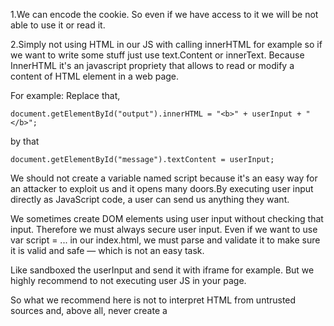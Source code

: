 1.We can encode the cookie.
So even if we have access to it we will be not able to use it or read it.

2.Simply not using HTML in our JS with calling innerHTML for example so if we want to write some stuff just use text.Content or innerText. Because InnerHTML it's an javascript propriety that allows to read or modify a content of HTML element in a web page.

For example:
Replace that, 
```
document.getElementById("output").innerHTML = "<b>" + userInput + "</b>";
```
by that
```
document.getElementById("message").textContent = userInput;
```

We should not create a variable named script because it's an easy way for an attacker to exploit us and it opens many doors.By executing user input directly as JavaScript code, a user can send us anything they want.

We sometimes create DOM elements using user input without checking that input. Therefore we must always secure user input. Even if we want to use var script = ... in our index.html, we must parse and validate it to make sure it is valid and safe — which is not an easy task.

Like sandboxed the userInput and send it with iframe for example. But we highly recommend to not executing user JS in your page.

So what we recommend here is not to interpret HTML from untrusted sources and, above all, never create a <script> using user content without at least checkit, because we would directly execute attacker code.

It seems logical — sometimes it’s the simplest things that we forget.
An attacker doesn’t need to look for a backdoor or the most complicated way to steal data; sometimes you only need to push the door.

